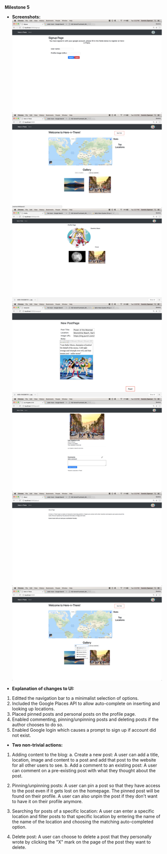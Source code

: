 **Milestone 5** 

* **Screenshots:** 
![Screenshot](m5/milestone5.1.png)
![Screenshot](m5/milestone5.2.png)
![Screenshot](m5/milestone5.3.png)
![Screenshot](m5/milestone5.4.png)
![Screenshot](m5/milestone5.5.png)
![Screenshot](m5/milestone5.6.png)
![Screenshot](m5/milestone5.7.png)


* **Explanation of changes to UI:** 
1. Editted the navigation bar to a minimalist selection of options. 
2. Included the Google Places API to allow auto-complete on inserting and looking up locations. 
3. Placed pinned posts and personal posts on the profile page. 
4. Enabled commenting, pinning/unpinning posts and deleting posts if the author chooses to do so. 
5. Enabled Google login which causes a prompt to sign up if account did not exist. 

* **Two non-trivial actions:**

1. Adding content to the blog: 
a. Create a new post: A user can add a title, location, image and content to a post and add that post to the website for all other 
                      users to see. 
b. Add a comment to an existing post: A user can comment on a pre-existing post with what they thought about the post.

2. Pinning/unpinning posts: A user can pin a post so that they have access to the post even if it gets lost on the homepage. 
                            The pinned post will be found on their profile. A user can also unpin the post if they don't want 
                            to have it on their profile anymore.
                          
3. Searching for posts of a specific location: A user can enter a specific location and filter posts to that specific location by 
                                               entering the name of the name of the location and choosing the matching auto-completed option.

3. Delete post: A user can choose to delete a post that they personally wrote by clicking the "X" mark on the page of the post they 
                want to delete.
